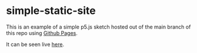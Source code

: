 # simple-static-site
 
This is an example of a simple p5.js sketch hosted out of the main branch of this repo using [Github Pages](https://docs.github.com/en/pages).

It can be seen live [here](https://rebecca-aston.github.io/simple-static-site/).